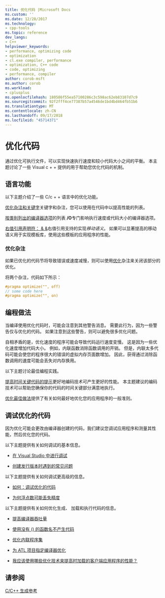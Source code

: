 ```yaml
---
title: 优化代码 |Microsoft Docs
ms.custom: ''
ms.date: 12/28/2017
ms.technology:
- cpp-tools
ms.topic: reference
dev_langs:
- C++
helpviewer_keywords:
- performance, optimizing code
- optimization
- cl.exe compiler, performance
- optimization, C++ code
- code, optimizing
- performance, compiler
author: corob-msft
ms.author: corob
ms.workload:
- cplusplus
ms.openlocfilehash: 180586f55ea57100286c3c598ac62eb83107d7c9
ms.sourcegitcommit: 92f2fff4ce77387b57a4546de1bd4bd464fb51b6
ms.translationtype: MT
ms.contentlocale: zh-CN
ms.lasthandoff: 09/17/2018
ms.locfileid: "45714371"
---
```

# <a name="optimizing-your-code"></a>优化代码

通过优化可执行文件，可以实现快速执行速度和较小代码大小之间的平衡。 本主题讨论了一些 Visual c + + 提供的用于帮助您优化代码的机制。

## <a name="language-features"></a>语言功能

以下主题介绍了一些 C/c + + 语言中的优化功能。

[优化杂注和关键字](../../build/reference/optimization-pragmas-and-keywords.md)关键字和杂注，您可以使用在代码中以提高性能的列表。

[按类别列出的编译器选项](../../build/reference/compiler-options-listed-by-category.md)的列表 **/O**专门影响执行速度或代码大小的编译器选项。

[右值引用声明符： & &](../../cpp/rvalue-reference-declarator-amp-amp.md)右值引用支持的实现*移动语义*。 如果可以显著提高的移动语义用于实现模板库，使用这些模板的应用程序的性能。

### <a name="the-optimize-pragma"></a>优化杂注

如果已优化的代码节将导致错误或速度减慢，则可以使用[优化](../../preprocessor/optimize.md)杂注来关闭该部分的优化。

将两个杂注，代码如下所示：

```cpp
#pragma optimize("", off)
// some code here
#pragma optimize("", on)
```

## <a name="programming-practices"></a>编程做法

当编译使用优化代码时，可能会注意到其他警告消息。 需要此行为，因为一些警告仅与优化的代码。 如果注意到这些警告，则可以避免很多优化问题。

自相矛盾的是，优化速度的程序可能会导致代码运行速度变慢。 这是因为一些优化速度增加代码大小。 例如，内联函数消除函数调用的开销。 但是，内联太多代码可能会使您的程序很大的错误的虚拟内存页面数增加。 因此，获得通过消除函数调用的速度可能会丢失对内存换用。

以下主题讨论最佳编程实践。

[提高时间关键代码的提示](../../build/reference/tips-for-improving-time-critical-code.md)更好地编码技术可产生更好的性能。 本主题建议的编码技术可以帮助您确保你的代码的时间关键部分满意地执行。

[优化最佳做法](../../build/reference/optimization-best-practices.md)提供了有关如何最好地优化您的应用程序的一般准则。

## <a name="debugging-optimized-code"></a>调试优化的代码

因为优化可能会更改由编译器创建的代码，我们建议您调试应用程序和测量其性能，然后优化您的代码。

以下主题提供有关如何调试的基本信息。

- [在 Visual Studio 中进行调试](/visualstudio/debugger/debugging-in-visual-studio)

- [创建发行版本时遇到的常见问题](../../build/reference/common-problems-when-creating-a-release-build.md)

以下主题提供有关如何调试更高级的信息。

- [如何：调试优化的代码](/visualstudio/debugger/how-to-debug-optimized-code)

- [为何浮点数可能丢失精度](../../build/reference/why-floating-point-numbers-may-lose-precision.md)

以下主题提供有关如何优化生成、 加载和执行代码的信息。

- [提高编译器吞吐量](../../build/reference/improving-compiler-throughput.md)

- [使用没有 () 的函数名不产生代码](../../build/reference/using-function-name-without-parens-produces-no-code.md)

- [优化内联程序集](../../assembler/inline/optimizing-inline-assembly.md)

- [为 ATL 项目指定编译器优化](../../atl/reference/specifying-compiler-optimization-for-an-atl-project.md)

- [我应该使用哪些优化技术来提高时加载的客户端应用程序的性能？](../../build/dll-frequently-asked-questions.md#mfc_optimization)

## <a name="see-also"></a>请参阅

[C/C++ 生成参考](../../build/reference/c-cpp-building-reference.md)
